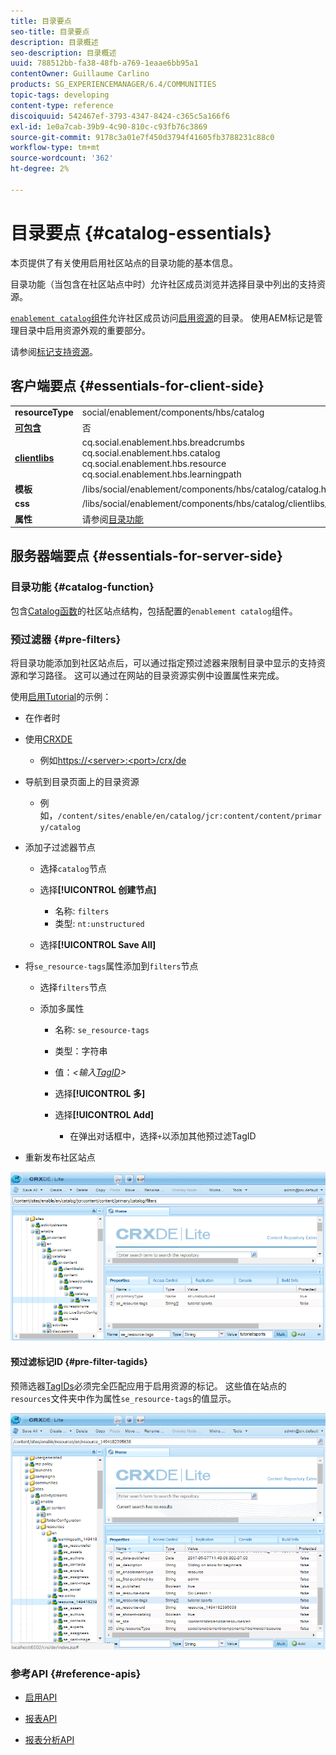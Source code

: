 ```yaml
---
title: 目录要点
seo-title: 目录要点
description: 目录概述
seo-description: 目录概述
uuid: 788512bb-fa38-48fb-a769-1eaae6bb95a1
contentOwner: Guillaume Carlino
products: SG_EXPERIENCEMANAGER/6.4/COMMUNITIES
topic-tags: developing
content-type: reference
discoiquuid: 542467ef-3793-4347-8424-c365c5a166f6
exl-id: 1e0a7cab-39b9-4c90-810c-c93fb76c3869
source-git-commit: 9178c3a01e7f450d3794f41605fb3788231c88c0
workflow-type: tm+mt
source-wordcount: '362'
ht-degree: 2%

---
```


# 目录要点 {#catalog-essentials}

本页提供了有关使用启用社区站点的目录功能的基本信息。

目录功能（当包含在社区站点中时）允许社区成员浏览并选择目录中列出的支持资源。

[ `enablement catalog`组件](catalog.md)允许社区成员访问[启用资源](resources.md)的目录。 使用AEM标记是管理目录中启用资源外观的重要部分。

请参阅[标记支持资源](tag-resources.md)。

## 客户端要点 {#essentials-for-client-side}

<table> 
 <tbody> 
  <tr> 
   <td> <strong>resourceType</strong></td> 
   <td>social/enablement/components/hbs/catalog</td> 
  </tr> 
  <tr> 
   <td> <a href="scf.md#add-or-include-a-communities-component"><strong>可包含</strong></a></td> 
   <td>否</td> 
  </tr> 
  <tr> 
   <td> <a href="clientlibs.md"><strong>clientlibs</strong></a></td> 
   <td>cq.social.enablement.hbs.breadcrumbs<br /> cq.social.enablement.hbs.catalog<br /> cq.social.enablement.hbs.resource<br /> cq.social.enablement.hbs.learningpath</td> 
  </tr> 
  <tr> 
   <td> <strong>模板</strong></td> 
   <td> /libs/social/enablement/components/hbs/catalog/catalog.hbs<br /> </td> 
  </tr> 
  <tr> 
   <td> <strong>css</strong></td> 
   <td> /libs/social/enablement/components/hbs/catalog/clientlibs/catalog.css</td> 
  </tr> 
  <tr> 
   <td><strong> 属性</strong></td> 
   <td>请参阅<a href="catalog.md">目录功能</a></td> 
  </tr> 
 </tbody> 
</table>

## 服务器端要点 {#essentials-for-server-side}

### 目录功能 {#catalog-function}

包含[Catalog函数](functions.md#catalog-function)的社区站点结构，包括配置的`enablement catalog`组件。

### 预过滤器 {#pre-filters}

将目录功能添加到社区站点后，可以通过指定预过滤器来限制目录中显示的支持资源和学习路径。 这可以通过在网站的目录资源实例中设置属性来完成。

使用[启用Tutorial](getting-started-enablement.md)的示例：

* 在作者时
* 使用[CRXDE](../../help/sites-developing/developing-with-crxde-lite.md)

   * 例如[https://&lt;server>:&lt;port>/crx/de](http://localhost:4502/crx/de)

* 导航到目录页面上的目录资源

   * 例如，`/content/sites/enable/en/catalog/jcr:content/content/primary/catalog`

* 添加子过滤器节点

   * 选择`catalog`节点
   * 选择&#x200B;**[!UICONTROL 创建节点]**

      * 名称: `filters`
      * 类型: `nt:unstructured`
   * 选择&#x200B;**[!UICONTROL Save All]**


* 将`se_resource-tags`属性添加到`filters`节点

   * 选择`filters`节点
   * 添加多属性

      * 名称: `se_resource-tags`
      * 类型：字符串
      * 值：*&lt;输入[TagID](#pre-filter-tagids)>*
      * 选择&#x200B;**[!UICONTROL 多]**
      * 选择&#x200B;**[!UICONTROL Add]**

         * 在弹出对话框中，选择`+`以添加其他预过滤TagID

* 重新发布社区站点

![chlimage_1-109](assets/chlimage_1-189.png)

#### 预过滤标记ID {#pre-filter-tagids}

预筛选器[TagIDs](../../help/sites-developing/framework.md#tagid)必须完全匹配应用于启用资源的标记。 这些值在站点的`resources`文件夹中作为属性`se_resource-tags`的值显示。

![chlimage_1-190](assets/chlimage_1-190.png)

### 参考API {#reference-apis}

* [启用API](https://helpx.adobe.com/experience-manager/6-4/sites/developing/using/reference-materials/javadoc/com/adobe/cq/social/enablement/reporting/model/api/package-summary.html)

* [报表API](https://helpx.adobe.com/experience-manager/6-4/sites/developing/using/reference-materials/javadoc/com/adobe/cq/social/reporting/dv/api/package-summary.html)

* [报表分析API](https://helpx.adobe.com/experience-manager/6-4/sites/developing/using/reference-materials/javadoc/com/adobe/cq/social/reporting/dv/model/api/package-summary.html)
